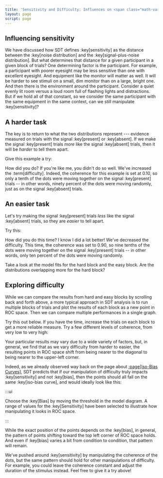 ```yaml
---
title: 'Sensitivity and Difficulty: Influences on <span class="math-var">d′</span>'
layout: page
script: page
---
```


## Influencing sensitivity

We have discussed how SDT defines :key[sensitivity] as the distance between the :key[noise
distribution] and the :key[signal-plus-noise distribution]. But what determines that distance for a
given participant in a given block of trials? One determining factor is the participant. For
example, a participant with poorer eyesight may be less sensitive than one with excellent eyesight.
And equipment like the monitor will matter as well. It will be harder to see stimuli on a small, dim
monitor than on a large, bright one. And then there is the environment around the participant.
Consider a quiet evenly lit room versus a loud room full of flashing lights and distractions. But if
we hold all of that constant, so we consider the same participant with the same equipment in the
same context, can we still manipulate :key[sensitivity]?

## A harder task

The key is to return to what the two distributions represent --- evidence measured on trials with
the signal :key[present] or :key[absent]. If we make the signal :key[present] trials *more* like the
signal :key[absent] trials, then it will be *harder* to tell them apart.

Give this example a try:

<sdt-example-human>
  <detectable-control run pause reset></detectable-control>
  <rdk-task coherence=".1" trials="10" duration="1000" wait="1000" iti="1000"></rdk-task>
  <detectable-response interactive trial feedback="outcome"></detectable-response>
  <detectable-table numeric summary="stimulusRates accuracy" hits="0" misses="0" false-alarms="0" correct-rejections="0">
    </detectable-table>
  <roc-space point="all" iso-d="all" iso-c="all" far=".5" hr=".5"></roc-space>
  <sdt-model threshold bias distributions sensitivity color="outcome" d="0" c="0"></sdt-model>
</sdt-example-human>

How did you do? If you're like me, you didn't do so well. We've increased the :term[difficulty].
Indeed, the coherence for this example is set at 0.10, so only a tenth of the dots were moving
together on the signal :key[present] trials -- in other words, ninety percent of the dots were
moving randomly, just as on the signal :key[absent] trials.

## An easier task

Let's try making the signal :key[present] trials *less* like the signal :key[absent] trials, so they
are *easier* to tell apart.

Try this:

<sdt-example-human>
  <detectable-control run pause reset></detectable-control>
  <rdk-task coherence=".9" trials="10" duration="1000" wait="1000" iti="1000"></rdk-task>
  <detectable-response interactive trial feedback="outcome"></detectable-response>
  <detectable-table numeric summary="stimulusRates accuracy" hits="0" misses="0" false-alarms="0" correct-rejections="0">
    </detectable-table>
  <roc-space point="all" iso-d="all" iso-c="all" far=".5" hr=".5"></roc-space>
  <sdt-model threshold bias distributions sensitivity color="outcome" d="0" c="0"></sdt-model>
</sdt-example-human>

How did you do this time? I know I did a lot better! We've decreased the difficulty. This time, the
coherence was set to 0.90, so nine tenths of the dots were moving together on the signal
:key[present] trials -- in other words, only ten percent of the dots were moving randomly.

Take a look at the model fits for the hard block and the easy block. Are the distributions
overlapping more for the hard block?

## Exploring difficulty

While we can compare the results from hard and easy blocks by scrolling back and forth above, a more
typical approach in SDT analysis is to run multiple blocks of trials and plot the results of each
block as a new point in ROC space. Then we can compare multiple performances in a single graph.

Try this out below. If you have the time, increase the trials on each block to get a more reliable
measure. Try a few different levels of coherence, from very low to very high:

<sdt-example-human>
  <detectable-control run pause reset coherence=".5" trials="10" duration="1000"></detectable-control>
  <rdk-task coherence=".5" trials="10" duration="1000" wait="1000" iti="1000"></rdk-task>
  <detectable-response interactive trial feedback="outcome"></detectable-response>
  <detectable-table numeric summary="stimulusRates accuracy" hits="0" misses="0" false-alarms="0" correct-rejections="0">
    </detectable-table>
  <roc-space point="all" iso-d="all" iso-c="all" history far=".5" hr=".5"></roc-space>
  <sdt-model threshold bias distributions sensitivity color="outcome" d="0" c="0"></sdt-model>
</sdt-example-human>

Your particular results may vary due to a wide variety of factors, but, in general, we find that as
we vary difficulty from harder to easier, the resulting points in ROC space shift from being nearer
to the diagonal to being nearer to the upper-left corner.

Indeed, as we already observed way back on the page about [:page[Iso-Bias Curves]](bias.html), SDT
predicts that if our manipulation of difficulty truly impacts :key[sensitivity] and not :key[bias],
then the points should all fall on the same :key[iso-bias curve], and would ideally look like this:

<sdt-example-multiple variable="d" values="0 1 2 3 4">
  <sdt-model interactive threshold bias></sdt-model>
  <roc-space point="rest" iso-d="rest" iso-c="first"></roc-space>
</sdt-example-multiple>

:::ui

Choose the :key[Bias] by moving the threshold in the model diagram. A range of values for
the :key[Sensitivity] have been selected to illustrate how manipulating it looks in ROC space.

:::

While the exact position of the points depends on the :key[bias], in general, the pattern of points
shifting toward the top left corner of ROC space holds. And even if :key[bias] varies a bit from
condition to condition, that pattern will remain.

We've pushed around :key[sensitivity] by manipulating the coherence of the dots, but the same
pattern should hold for other manipulations of difficulty. For example, you could leave the
coherence constant and adjust the duration of the stimulus instead. Feel free to give it a try
above!

